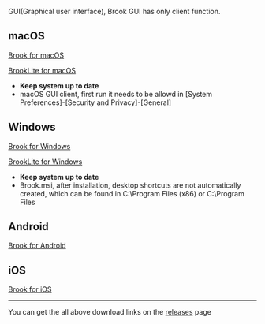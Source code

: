 GUI(Graphical user interface), Brook GUI has only client function.

## macOS

[Brook for macOS](https://github.com/txthinking/brook/releases/download/v20210214/Brook.dmg)

[BrookLite for macOS](https://github.com/txthinking/brook/releases/download/v20210214/BrookLite.dmg)

- **Keep system up to date**
- macOS GUI client, first run it needs to be allowd in [System Preferences]-[Security and Privacy]-[General]

## Windows

[Brook for Windows](https://github.com/txthinking/brook/releases/download/v20210214/Brook.msi)

[BrookLite for Windows](https://github.com/txthinking/brook/releases/download/v20210214/BrookLite.exe)

- **Keep system up to date**
- Brook.msi, after installation, desktop shortcuts are not automatically created, which can be found in C:\Program Files (x86) or C:\Program Files

## Android

[Brook for Android](https://github.com/txthinking/brook/releases/download/v20210214/Brook.apk)


## iOS

[Brook for iOS](https://apps.apple.com/us/app/brook-a-cross-platform-proxy/id1216002642)

---

You can get the all above download links on the [releases](https://github.com/txthinking/brook/releases) page

